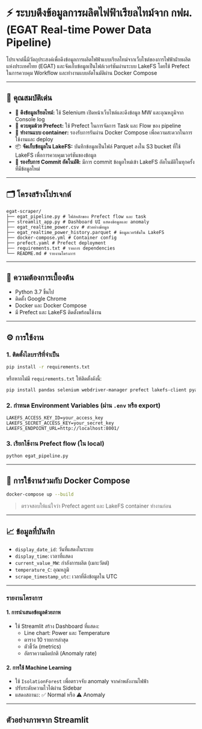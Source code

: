 # ⚡ ระบบดึงข้อมูลการผลิตไฟฟ้าเรียลไทม์จาก กฟผ. (EGAT Real-time Power Data Pipeline)

โปรเจกต์นี้มีวัตถุประสงค์เพื่อดึงข้อมูลการผลิตไฟฟ้าแบบเรียลไทม์จากเว็บไซต์ของการไฟฟ้าฝ่ายผลิตแห่งประเทศไทย (EGAT) และจัดเก็บข้อมูลเป็นไฟล์เวอร์ชันผ่านระบบ LakeFS โดยใช้ Prefect ในการควบคุม Workflow และทำงานแบบอัตโนมัติผ่าน Docker Compose

---

## 🚀 คุณสมบัติเด่น

- 🔄 **ดึงข้อมูลเรียลไทม์:** ใช้ Selenium เปิดหน้าเว็บไซต์และดึงข้อมูล MW และอุณหภูมิจาก Console log
- 🤖 **ควบคุมด้วย Prefect:** ใช้ Prefect ในการจัดการ Task และ Flow ของ pipeline
- 🐳 **ทำงานแบบ container:** รองรับการรันผ่าน Docker Compose เพื่อความสะดวกในการใช้งานและ deploy
- 📦 **จัดเก็บข้อมูลใน LakeFS:** บันทึกข้อมูลเป็นไฟล์ Parquet ลงใน S3 bucket ที่ใช้ LakeFS เพื่อการควบคุมเวอร์ชันของข้อมูล
- 💾 **รองรับการ Commit อัตโนมัติ:** มีการ commit ข้อมูลใหม่เข้า LakeFS อัตโนมัติในทุกครั้งที่มีข้อมูลใหม่

---

## 🗂️ โครงสร้างโปรเจกต์

```
egat-scraper/
├── egat_pipeline.py # ไฟล์หลักของ Prefect flow และ task
├── streamlit_app.py # Dashboard UI แสดงข้อมูลและ anomaly
├── egat_realtime_power.csv # ตัวอย่างข้อมูล
├── egat_realtime_power_history.parquet # ข้อมูลเวอร์ชันใน LakeFS
├── docker-compose.yml # Container config
├── prefect.yaml # Prefect deployment
├── requirements.txt # รายการ dependencies
└── README.md # รายงานโครงการ
```

---

## 🧱 ความต้องการเบื้องต้น

- Python 3.7 ขึ้นไป
- ติดตั้ง Google Chrome
- Docker และ Docker Compose
- มี Prefect และ LakeFS ติดตั้งพร้อมใช้งาน

---

## ⚙️ การใช้งาน

### 1. ติดตั้งไลบรารีที่จำเป็น

```bash
pip install -r requirements.txt
```

หรือหากไม่มี `requirements.txt` ให้ติดตั้งดังนี้:

```bash
pip install pandas selenium webdriver-manager prefect lakefs-client pyarrow
```

### 2. กำหนด Environment Variables (ผ่าน `.env` หรือ export)

```env
LAKEFS_ACCESS_KEY_ID=your_access_key
LAKEFS_SECRET_ACCESS_KEY=your_secret_key
LAKEFS_ENDPOINT_URL=http://localhost:8001/
```

### 3. เรียกใช้งาน Prefect flow (ใน local)

```bash
python egat_pipeline.py
```

---

## 🐳 การใช้งานร่วมกับ Docker Compose

```bash
docker-compose up --build
```

> ตรวจสอบให้แน่ใจว่า Prefect agent และ LakeFS container ทำงานก่อน

---

## 📈 ข้อมูลที่บันทึก

- `display_date_id`: วันที่แสดงในระบบ
- `display_time`: เวลาที่แสดง
- `current_value_MW`: กำลังการผลิต (เมกะวัตต์)
- `temperature_C`: อุณหภูมิ
- `scrape_timestamp_utc`: เวลาที่ดึงข้อมูลใน UTC

---

### รายงานโครงการ

#### 1. การนำเสนอข้อมูลด้วยภาพ 
- ใช้ Streamlit สร้าง Dashboard ที่แสดง:
  - Line chart: Power และ Temperature
  - ตาราง 10 รายการล่าสุด
  - ตัวชี้วัด (metrics)
  - อัตราความผิดปกติ (Anomaly rate)

#### 2. การใช้ Machine Learning 
- ใช้ `IsolationForest` เพื่อตรวจจับ anomaly จากค่าพลังงานไฟฟ้า
- ปรับระดับความไวได้ผ่าน Sidebar
- แสดงสถานะ: ✅ Normal หรือ ⚠️ Anomaly

---
## ตัวอย่างภาพจาก Streamlit